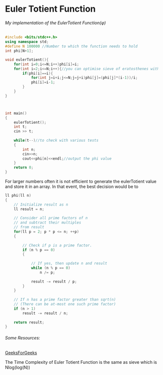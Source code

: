 # Euler Totient Function

###### My implementation of the EulerTotient Function(φ)

```CPP
#include <bits/stdc++.h>
using namespace std;
#define N 100000 //Number to which the function needs to hold
int phi[N+1];

void eulerTotient(){
    for(int i=0;i<=N;i++)phi[i]=i;
    for(int i=2;i<=N;i++){//you can optimise sieve of eratosthenes with i*i<=N but don't do that for euler totient as it might lead to inaccurate precalculation
        if(phi[i]==i){
            for(int j=i+i;j<=N;j=j+i)phi[j]=(phi[j]*(i-1))/i;
            phi[i]=i-1;
        }
    }
}



int main()
{
    eulerTotient();
    int t;
    cin >> t;
    
    while(t--)//to check with various tests
    {
        int n;
        cin>>n;
        cout<<phi[n]<<endl;//output the phi value
    }
    return 0;
}
```

For larger numbers often it is not efficient to generate the eulerTotient value and store it in an array.
In that event, the best decision would be to
```cpp
ll phi(ll n)
{
    // Initialize result as n
    ll result = n;
  
    // Consider all prime factors of n
    // and subtract their multiples
    // from result
    for(ll p = 2; p * p <= n; ++p)
    {
         
        // Check if p is a prime factor.
        if (n % p == 0)
        {
             
            // If yes, then update n and result
            while (n % p == 0)
                n /= p;
                 
            result -= result / p;
        }
    }
  
    // If n has a prime factor greater than sqrt(n)
    // (There can be at-most one such prime factor)
    if (n > 1)
        result -= result / n;
         
    return result;
}
```

###### Some Resources:

[GeeksForGeeks](https://www.geeksforgeeks.org/eulers-totient-function/)

The Time Complexity of Euler Totient Function is the same as sieve which is Nlog(log(N))
